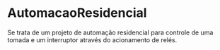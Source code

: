 # AutomacaoResidencial
Se trata de um projeto de automação residencial para controle de uma tomada e um interruptor através do acionamento de relés.
